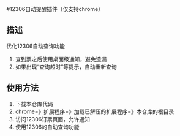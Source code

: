 #12306自动提醒插件（仅支持chrome）
## 描述
优化12306自动查询功能
1. 查到票之后使用桌面级通知，避免遗漏
2. 如果出现“查询超时”等提示，自动重新查询

## 使用方法
1. 下载本仓库代码
2. chrome=》扩展程序=》加载已解压的扩展程序=》本仓库的根目录
3. 访问12306订票页面，允许通知
4. 使用12306的自动查询功能
